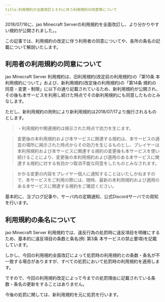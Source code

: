 ```yaml
---
title:利用規約の全面改訂とそれに伴う利用規約の同意等について 
---
```


2018/07/16に、jao Minecraft Serverの利用規約を全面改訂し、より分かりやすい規約が公開されました。。

この記事では、利用規約の改定に伴う利用者の同意についてや、各所の条名の記載について解説いたします。

## 利用者の利用規約の同意について

jao Minecraft Server 利用規約は、旧利用規約(改定前の利用規約)の「第10条 本利用規約について」および、新利用規約(改定後の利用規約)の「第14条 規約の同意・変更・制限」に以下の通り記載されているため、新利用規約が公開され、その後も本サービスを利用し続けた時点でその新利用規約にも同意したものとみなします。

ただし、新利用規約の附則により新利用規約は2018/07/17より施行されるものとします。

> ・利用規約や関連規約は掲示された時点で効力を生じます。

> 変更後の本利用規約および本サービスに関連する規約は、本サービスの適宜の場所に掲示された時点からその効力を生じるものとし、プレイヤーは本利用規約および本サービスに関連する規約の変更後も本サービスを使い続けることにより、変更後の本利用規約および適用のある本サービスに関連する規約に対する有効かつ取消不能な同意をしたものとみなされます。

> かかる変更の内容をプレイヤー個人に通知することはいたしかねますので、本サービスをご利用の際には、随時、最新の本利用規約および適用のある本サービスに関連する規約をご確認ください。

基本的に、当ブログ記事や、サーバ内の定期通知、公式Discordサーバでの周知を行います。

## 利用規約の条名について

jao Minecraft Server 利用規約では、違反行為の処罰時に違反項目を明確にするため、基本的に違反項目の条数と条名(例: 第3条 本サービスの禁止要項)を記載しています。

しかし、今回の利用規約全面改訂によって処罰時の利用規約との条数・条名が不一致する場合がありますが、すべての処罰において処罰時の利用規約を適用します。

ですので、今回の利用規約改定によって今までの処罰理由に記載されている条数・条名の更新をすることはありません。

今後の処罰に関しては、新利用規約を元に処罰を行います。
